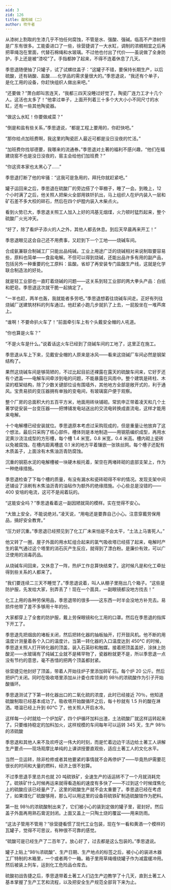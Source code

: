 ```yaml
---
aid: 3
zid: 126
title: 酸和碱（二）
author: 吹牛者
---
```


从漆树上割取的生漆几乎不怕任何腐蚀，不管是水、强酸、强碱。临高不产漆树但是广东有很多。工能委进口了一些，徐营捷调了一大水缸，调制的浓稠相宜之后再把草绳泡在里面，代替石棉绳和水玻璃。不过他也付出了代价——虽说做了全身防护，手上还是被“漆咬”了。手指都肿了起来，不得不连着休息了几天。

季思退随便抽了只罐子，试了试螺纹盖子：“这罐子不错，要保持长期生产，以后硫酸，还有硝酸、盐酸……化学品的需求量很大的。”季思退说，“我还有个单子，是化工用的设备，你赶快组织人做出来吧。”

“还要做？”萧白郎叫苦连天，“我都三四天没睡过好觉了。陶瓷厂连力工才十几个人。这活也太多了！”他拿过单子，上面开列着三十多个大大小小不同尺寸的水缸，还有一些其他陶瓷器。

“做这么水缸！你要做咸菜？”

“倒是和盐有些关系，”季思退说，“都是工程上要用的，你赶快吧。”

“那你给点加班费啊，我这里的陶瓷匠人最近可都是没日没夜的忙活。”

“加班费你找邬德要，我哪来的流通券。”季思退对土著的福利不感兴趣，“他们在福建烧窑不也是没日没夜的，窑主会给他们加班费？”

“你这资本家也太黑心了……”

季思退打断了他的牢骚：“这我可是急用的，拜托你就赶紧吧。”

罐子运回来之后，季思退在硫酸厂的旁边搭了个草棚子，睡了一会。到晚上，12 个小时满了之后，他关照人把柴火全部用铁钎扒出，马上组织人在炉内装入一层和矿石差不多大校的碎石，然后在四个炉膛内装入木柴点火。

看到火势已大，季思退关照工人加入上好的鸿基无烟煤，火力顿时猛烈起来，整个硫酸厂火光冲天。

“好了，除了看炉子添火的人之外，其他人都去休息。到后天早晨再来开工！”

季思退眼见这会自己还不用费事，又赶到下一个工地——烧碱车间。

合成氨兼联合制碱工厂只能出品纯碱。工业上用途广泛的烧碱相对来说制取要容易些，原料也简单——食盐电解。不但可以得到烧碱，还能出品许多有用的副产品，包括另外一种重要的化工原料：盐酸。省却了再安装专门盐酸生产线，这就是化学联合制造法的好处。

就是轻工业部也一直盯着烧碱的问题——这关系到轻工业部的两大拳头产品：白纸和肥皂。季思退这次就干脆一起搞定了。

“一羊也赶，两羊也轰，我就能者多劳吧。”季思退想着往烧碱车间走。正好有列往烧碱厂送建筑材料的列车通过。他赶紧小跑几步就扒了上去，一屁股坐在一堆芦席上。

“谁啊！不要命扒火车了！”前面牵引车上有个头戴安全帽的人吼道。

“你也算是火车？”

“不是火车是什么。”说着话这火车已经到了烧碱车间的工地了，这里正在施工。

季思退从车上下来，见戴安全帽的人原来是冰风——看来这烧碱厂车间必然是钢架结构了。

果然这烧碱车间是够简陋的，不过比起目前还裸露在露天的硫酸车间来，它好歹还有个遮盖——电解车间牵涉到电的问题，不能暴露在风雨中。整个建筑是砖柱、木梁的框架结构，除了少数关键部位设有围墙外，其他地方全部是敞开式的，利于通风。宝贵易损的变压器拥有单独的变电间，有玻璃窗户便于观察。

整个厂房的总面积大约五百平方米，地面用砖块铺砌。常凯申正带着凌天和几个土著学徒安装一台变压器——把博铺发电站送出的交流电转换成直流电，这样才能用来电解。

十个电解槽已经安装就位。季思退原本考虑过采购现成的，但是重量让他放弃了这个想法，最后只采购了核心部件。槽体则是本地制造——用钢筋编织成型，再用水泥黄沙浇注成型的方形槽，每个槽 1.4 米宽，0.8 米宽，0.4 米高。槽内砌上瓷砖以免被腐蚀。在槽内距离槽底 0.1 米的地方平着镶嵌一张铁丝网。每个槽子还配有木质盖子，上面涂有木焦油沥青防腐蚀。

沉重的钢筋水泥的电解槽被一块硬木板托着，架空在两堵砖砌的底部支架上，作为一种绝缘措施。

季思退检查了下每个槽的质量，有没有漏水和瓷砖砌得不牢的情况。发现支架中间还铺设了涂刷有木焦油沥青的油毡作为额外的绝缘措施。小心些总是没错的——400 安培的电流，这可不是闹着玩的。

“这能安全吗？”季思退看着这一副因陋就简的模样。实在觉得不安心。

“大致上安全，不能说绝对。”凌天说，“用电还是要靠自己小心。注意穿戴劳保用品，搞好安全教育。”

“压力好沉重。”季思退已经预见到了化工厂未来怕是不会太平，“土法上马害死人。”

他又转了一圈，屋子外面的用水缸组合起来的氯气吸收塔已经搭了起来，电解时产生的氯气通过这个塔里的消石灰产生反应，就得到了漂白粉。是廉价有效，可以广泛使用的消毒药品。

从烧碱车间回来，又休息了一阵，热炉工作总算快结束了。这时候凡是和化工牵扯得到些关系的人都来了。

“我们要连续二三天不睡觉了。”季思退说着，叫人从棚子里拖出几个箱子。“这些是防护服，先发给大家，别弄丢了！现在一个面具，一副眼镜都没地方找去！”

化工上用的各种劳保用品，季思退带的很多——这东西一时半会没地方补充去。易损件他带了差不多够用十年的份。

大家都穿上了全套的防护服，戴上劳保眼镜和化工用的口罩。然后在季思退的指挥下开工了。

季思退先把烟囱的堵板关闭，然后把转化器的抽板抽开，打开鼓风机。他不断的用温度计测量着各个入口的温度计。当第一转化器的入口温度达到 450℃ 的时候，季思退关照人打开转化器的顶盖，装入石英砂和触媒。接着把顶盖盖好，涂抹上防酸泥——水玻璃有了纯碱工业就不是稀罕物了，瓷器粉就更不是，所以季思退一点没有节约的意思，毫不吝惜的把两个顶盖都封紧。

徐营捷见他封好了顶盖，带着人开始往炉子里添加碎矿石。每个炉 20 公斤。然后把炉门关闭。同时在吸收塔里添加从计委仓库领来的 98％的浓硫酸作为引子开始酸循环。

季思退测试了下第一转化器出口的二氧化硫的浓度，此时已经接近 70％，他知道硫酸制取已经基本成功了。吸收塔开始酸循环之后，每十秒就有 1.5 升的酸在淋洒。塔温已经上升到 60℃ 了，他关照人开启水冷。

这样每一小时就给一个炉加矿，四个炉循环加料出渣，土法硫酸厂就这样运转起来了。只要维持稳定的加料加火，这样规模的车间每年可以运转 345 天，生产 98％的浓硫酸

季思退和其他人来不及欢呼这一伟大的时刻，而是忙着边边干活边给土著工人讲解生产要点——现场观摩比单纯的上课讲授要直观些，适应土著工人的文化水平。

当然一旦运转，除非检修或者其他要紧的事情就不会再停炉了——毕竟热炉需要花很长的时间和大量的燃料，经济上很不划算。

不过季思退手里总共也就 20 吨硫铁矿，全速生产的话运转不了一个月就消耗完了。硫铁矿什么时候再运来就得看造船的速度有多快了——不过到这个时候煤焦化上的硫酸应该已经量产了。这里的硫酸生产就不会太重要了。季思退已经在考虑了，如果煤化厂硫酸够用，那么可以用这里的设备将硫铁矿制造硫酸铵作为肥料。

第一批 98％的浓硫酸制出来了，它们被小心的装到定做的罐子里，密封好。然后盖子外面再用熟石膏泥封闭。上面又盖上一只陶土烧的覆盆——用来防雨。

“这法子管用不管用？”徐营捷看惯了现代工业包装，现在乍一看和黄酒一个模样的瓦罐子，觉得不可思议，有种很不可靠的感觉。

“硫酸可是已经生产了二百年了。放心好了，过去都是这么包装的。”季思退说。

罐子上贴上“98％浓硫酸”、生产日期、生产地点的标签之后，被小心的装进木器工厂特制的木箱里，一个或者两个一箱。箱子里用草绳缠绕罐子作为减震缓冲用。然后被装上列车，运到化工危险品仓库去。

硫酸初战告捷之后，季思退带着土著工人们边生产边教学了十几天，直到土著工人基本掌握了生产工艺和流程，以及把安全生产规范全部背下来为止。
